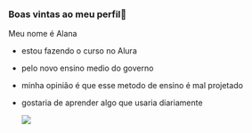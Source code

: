 ### Boas vintas ao meu perfil🐝

Meu nome é Alana

- estou fazendo o curso no Alura
- pelo novo ensino medio do governo
- minha opinião é que esse metodo de ensino é mal projetado
- gostaria de aprender algo que usaria diariamente


  ![](https://media.tenor.com/y37jNuLhSJEAAAAM/dzao-nazare.gif)
